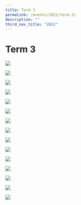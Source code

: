 ```yaml
---
title: Term 3
permalink: /events/2022/term-3/
description: ""
third_nav_title: "2022"
---
```


# **Term 3**
![](/images/2022%20Events/Term%203/Slide1.jpg)

![](/images/2022%20Events/Term%203/Slide2.jpg)

![](/images/2022%20Events/Term%203/Slide3.jpg)

![](/images/2022%20Events/Term%203/Slide4.jpg)

![](/images/2022%20Events/Term%203/Slide5.jpg)

![](/images/2022%20Events/Term%203/Slide6.jpg)

![](/images/2022%20Events/Term%203/Slide7.jpg)

![](/images/2022%20Events/Term%203/Slide8.jpg)

![](/images/2022%20Events/Term%203/Slide9.jpg)

![](/images/2022%20Events/Term%203/Slide10.jpg)

![](/images/2022%20Events/Term%203/Slide11.jpg)

![](/images/2022%20Events/Term%203/Slide12.jpg)

![](/images/2022%20Events/Term%203/Slide13.jpg)

![](/images/2022%20Events/Term%203/Slide14.jpg)

![](/images/2022%20Events/Term%203/Slide15.jpg)